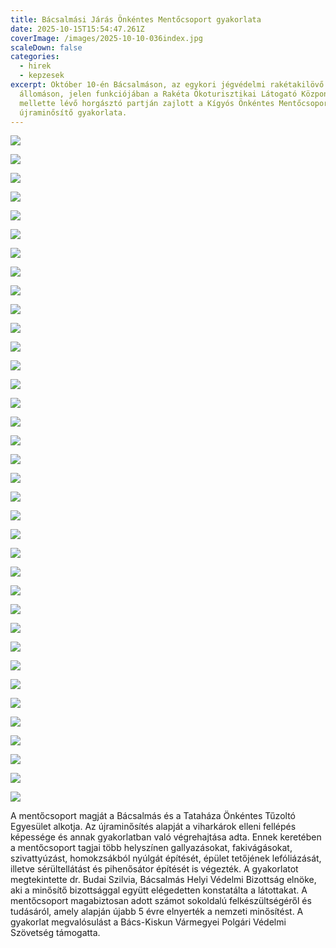 ```yaml
---
title: Bácsalmási Járás Önkéntes Mentőcsoport gyakorlata
date: 2025-10-15T15:54:47.261Z
coverImage: /images/2025-10-10-036index.jpg
scaleDown: false
categories:
  - hirek
  - kepzesek
excerpt: Október 10-én Bácsalmáson, az egykori jégvédelmi rakétakilövő
  állomáson, jelen funkciójában a Rakéta Ökoturisztikai Látogató Központban és a
  mellette lévő horgásztó partján zajlott a Kígyós Önkéntes Mentőcsoport nemzeti
  újraminősítő gyakorlata.
---
```

![](/images/2025-10-10-001.jpg)

![](/images/2025-10-10-002.jpg)

![](/images/2025-10-10-003.jpg)

![](/images/2025-10-10-004.jpg)

![](/images/2025-10-10-005.jpg)

![](/images/2025-10-10-006.jpg)

![](/images/2025-10-10-007.jpg)

![](/images/2025-10-10-008.jpg)

![](/images/2025-10-10-010.jpg)

![](/images/2025-10-10-010.jpg)

![](/images/2025-10-10-011.jpg)

![](/images/2025-10-10-012.jpg)

![](/images/2025-10-10-013.jpg)

![](/images/2025-10-10-014.jpg)

![](/images/2025-10-10-015.jpg)

![](/images/2025-10-10-016.jpg)

![](/images/2025-10-10-017.jpg)

![](/images/2025-10-10-018.jpg)

![](/images/2025-10-10-019.jpg)

![](/images/2025-10-10-020.jpg)

![](/images/2025-10-10-021.jpg)

![](/images/2025-10-10-022.jpg)

![](/images/2025-10-10-023.jpg)

![](/images/2025-10-10-024.jpg)

![](/images/2025-10-10-025.jpg)

![](/images/2025-10-10-026.jpg)

![](/images/2025-10-10-027.jpg)

![](/images/2025-10-10-028.jpg)

![](/images/2025-10-10-029.jpg)

![](/images/2025-10-10-030.jpg)

![](/images/2025-10-10-031.jpg)

![](/images/2025-10-10-032.jpg)

![](/images/2025-10-10-033.jpg)

![](/images/2025-10-10-034.jpg)

![](/images/2025-10-10-035.jpg)

![](/images/2025-10-10-036index.jpg)

A mentőcsoport magját a Bácsalmás és a Tataháza Önkéntes Tűzoltó Egyesület alkotja. Az újraminősítés alapját a viharkárok elleni fellépés képessége és annak gyakorlatban való végrehajtása adta. Ennek keretében a mentőcsoport tagjai több helyszínen gallyazásokat, fakivágásokat, szivattyúzást, homokzsákból nyúlgát építését, épület tetőjének lefóliázását, illetve sérültellátást és pihenősátor építését is végezték. 
A gyakorlatot megtekintette dr. Budai Szilvia, Bácsalmás Helyi Védelmi Bizottság elnöke, aki a  minősítő bizottsággal együtt elégedetten konstatálta a látottakat. A mentőcsoport magabiztosan adott számot sokoldalú felkészültségéről és tudásáról, amely alapján újabb 5 évre elnyerték a nemzeti minősítést.
A gyakorlat megvalósulást a Bács-Kiskun Vármegyei Polgári Védelmi Szövetség támogatta.
